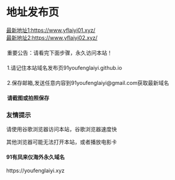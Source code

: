 
<!DOCTYPE html><html><head><meta http-equiv="Content-Type" content="text/html; charset=UTF-8">
  <title>91有凤来仪|91视频|国产自拍|日本av|日本无码|91自拍</title>
  <meta http-equiv="X-UA-Compatible" content="IE=edge">
  <meta name="viewport" content="width=device-width, initial-scale=1, maximum-scale=1, user-scalable=no"><meta name="renderer" content="webkit">
  <meta http-equiv="pragma" content="no-cache">
  <meta http-equiv="cache-control" content="no-cache"><meta http-equiv="expires" content="0">
  <meta http-equiv="keywords" content="91有凤来仪最新地址,91有凤来仪发布页,91有凤来仪,91视频,国产自拍,日本av,日本无码,91自拍">
  <meta http-equiv="description" conten="您现在访问的是91有凤来仪视频网站域名发布页，防屏蔽网址发布页">
  <link rel="stylesheet" type="text/css" href="index.css" media="all">
  </head>
  <body class="enter-content pc-enter-content">
    <div class="container c_default">
      <div class="row">
        <h1 class="text-center header_title size_xxxl c_red">地址发布页</h1>
      </div>
      <div class="row">
        <div class="enter-maomi bg_fa">
          <div class="bg_red enter-icon">
            <div class="icon icon_hand">
            </div></div>
          <a href="https://www.yflaiyi01.xyz/" class="c_red" target="_blank"><span>最新地址1:https://www.yflaiyi01.xyz/</span>
          </a></div></div>
      <div class="row">
        <div class="enter-maomi bg_fa">
          <div class="bg_red enter-icon"><div class="icon icon_hand">
            </div></div>
          <a href="https://www.yflaiyi01.xyz/" class="c_red" target="_blank"><span>最新地址2:https://www.yflaiyi02.xyz/</span>
          </a></div></div>
      <div class="row border_bootom_default">
        <div style="width:500px;margin: 20px auto;">
          <p>重要公告：请看完下面步骤，永久访问本站！</p>
          <p style="width:100%;text-align:left;margin: 20px auto;">1.请记住本站域名发布页<span class="c_red">91youfenglaiyi.github.io</span></p>
          <p style="width:100%;text-align:left;margin: 20px auto;">2.保存邮箱,发送任意内容到<span class="c_red">91youfenglaiyi@gmail.com</span>获取最新域名</p>
          <h4>请截图或拍照保存</h4>
        </div></div>
      <div class="row">
        <h3 class="c_red">友情提示</h3>
        <p>请使用谷歌浏览器访问本站，谷歌浏览器速度快</p>
        <p>其他浏览器可能无法打开本站，或者播放电影卡</p></div>
      <div class="row"><div class="tip-content">
        <div class="right">
          <h4>91有凤来仪海外永久域名</h4>
          <p class="c_red size_x">https://youfenglaiyi.xyz</p>
        </div></div></div></div>

</body></html>
